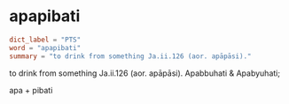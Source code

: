 # apapibati

``` toml
dict_label = "PTS"
word = "apapibati"
summary = "to drink from something Ja.ii.126 (aor. apāpāsi)."
```

to drink from something Ja.ii.126 (aor. apāpāsi). Apabbuhati & Apabyuhati;

apa \+ pibati

